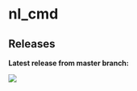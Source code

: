 # nl_cmd

## Releases

**Latest release from master branch:**

[![](https://github.com/MrOctopus/nl_cmd/actions/workflows/ci.yml/badge.svg)](https://github.com/MrOctopus/nl_cmd/actions/workflows/ci.yml)